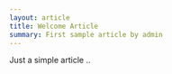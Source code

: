 ```yaml
---
layout: article
title: Welcome Article
summary: First sample article by admin
---
```



Just a simple article .. 
